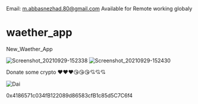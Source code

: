 
Email: m.abbasnezhad.80@gmail.com
Available for Remote working globaly

# waether_app

New_Waether_App

![Screenshot_20210929-152338](https://user-images.githubusercontent.com/87749337/135265019-36d77831-80a2-4a00-b264-4460fadedf20.png)   ![Screenshot_20210929-152430](https://user-images.githubusercontent.com/87749337/135264877-4ed3eb51-3ec3-4a65-a820-2ccac9c50b8d.png)


Donate some crypto ♥♥♥😘😘😘💘💘💘

![Dai](https://user-images.githubusercontent.com/87749337/135272233-17de5c8b-328b-4701-9aec-a154cbccadfe.png)

0x4186571c034fB122089d86583cfB1c85d5C7C6f4

